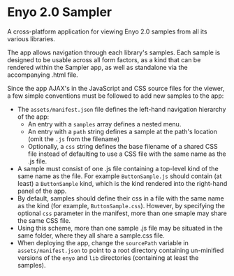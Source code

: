 Enyo 2.0 Sampler
=========

A cross-platform application for viewing Enyo 2.0 samples from all its various libraries.

The app allows navigation through each library's samples.  Each sample is designed to be usable across all form factors, as a kind that can be rendered within the Sampler app, as well as standalone via the accompanying .html file.

Since the app AJAX's in the JavaScript and CSS source files for the viewer, a few simple conventions must be followed to add new samples to the app:

* The `assets/manifest.json` file defines the left-hand navigation hierarchy of the app:
	* An entry with a `samples` array defines a nested menu.
	* An entry with a `path` string defines a sample at the path's location (omit the `.js` from the filename)
	* Optionally, a `css` string defines the base filename of a shared CSS file instead of defaulting to use a CSS file with the same name as the .js file.
* A sample must consist of one .js file containing a top-level kind of the same name as the file.  For example `ButtonSample.js` should contain (at least) a `ButtonSample` kind, which is the kind rendered into the right-hand panel of the app.
* By default, samples should define their css in a file with the same name as the kind (for example, `ButtonSample.css`).  However, by specifying the optional `css` parameter in the manifest, more than one smaple may share the same CSS file.
* Using this scheme, more than one sample .js file may be situated in the same folder, where they all share a sample.css file.
* When deploying the app, change the `sourcePath` variable in `assets/manifest.json` to point to a root directory containing un-minified versions of the `enyo` and `lib` directories (containing at least the samples).